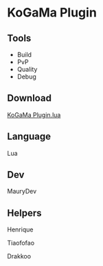 
# KoGaMa Plugin

## Tools

- Build
- PvP
- Quality
- Debug

## Download
[KoGaMa Plugin.lua](https://maurydev.github.io/KoGaMa-Plugins/download)


## Language
Lua

## Dev
MauryDev

## Helpers

Henrique

Tiaofofao

Drakkoo

<a href="/images/myw3schoolsimage.jpg" download>
